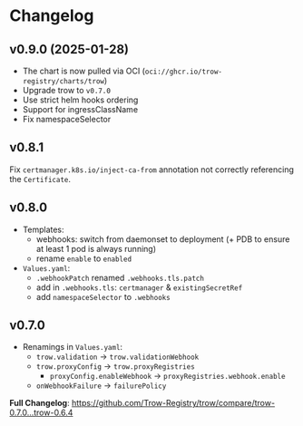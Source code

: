 # Changelog

## v0.9.0 (2025-01-28)

* The chart is now pulled via OCI (`oci://ghcr.io/trow-registry/charts/trow`)
* Upgrade trow to `v0.7.0`
* Use strict helm hooks ordering
* Support for ingressClassName
* Fix namespaceSelector

## v0.8.1

Fix `certmanager.k8s.io/inject-ca-from` annotation not correctly referencing the `Certificate`.

## v0.8.0

* Templates:
  * webhooks: switch from daemonset to deployment (+ PDB to ensure at least 1 pod is always running)
  * rename `enable` to `enabled`
* `Values.yaml`:
  * `.webhookPatch` renamed `.webhooks.tls.patch`
  * add in `.webhooks.tls`: `certmanager` & `existingSecretRef`
  * add `namespaceSelector` to `.webhooks`

## v0.7.0

* Renamings in `Values.yaml`:
  * `trow.validation` -> `trow.validationWebhook`
  * `trow.proxyConfig` -> `trow.proxyRegistries`
    * `proxyConfig.enableWebhook` -> `proxyRegistries.webhook.enable`
  * `onWebhookFailure` -> `failurePolicy`

**Full Changelog**: <https://github.com/Trow-Registry/trow/compare/trow-0.7.0...trow-0.6.4>
